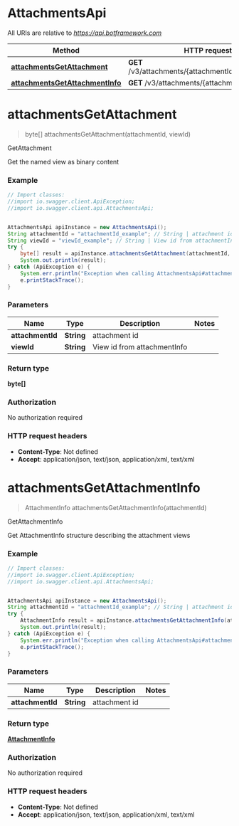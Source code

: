 # AttachmentsApi

All URIs are relative to *https://api.botframework.com*

Method | HTTP request | Description
------------- | ------------- | -------------
[**attachmentsGetAttachment**](AttachmentsApi.md#attachmentsGetAttachment) | **GET** /v3/attachments/{attachmentId}/views/{viewId} | GetAttachment
[**attachmentsGetAttachmentInfo**](AttachmentsApi.md#attachmentsGetAttachmentInfo) | **GET** /v3/attachments/{attachmentId} | GetAttachmentInfo


<a name="attachmentsGetAttachment"></a>
# **attachmentsGetAttachment**
> byte[] attachmentsGetAttachment(attachmentId, viewId)

GetAttachment

Get the named view as binary content

### Example
```java
// Import classes:
//import io.swagger.client.ApiException;
//import io.swagger.client.api.AttachmentsApi;


AttachmentsApi apiInstance = new AttachmentsApi();
String attachmentId = "attachmentId_example"; // String | attachment id
String viewId = "viewId_example"; // String | View id from attachmentInfo
try {
    byte[] result = apiInstance.attachmentsGetAttachment(attachmentId, viewId);
    System.out.println(result);
} catch (ApiException e) {
    System.err.println("Exception when calling AttachmentsApi#attachmentsGetAttachment");
    e.printStackTrace();
}
```

### Parameters

Name | Type | Description  | Notes
------------- | ------------- | ------------- | -------------
 **attachmentId** | **String**| attachment id |
 **viewId** | **String**| View id from attachmentInfo |

### Return type

**byte[]**

### Authorization

No authorization required

### HTTP request headers

 - **Content-Type**: Not defined
 - **Accept**: application/json, text/json, application/xml, text/xml

<a name="attachmentsGetAttachmentInfo"></a>
# **attachmentsGetAttachmentInfo**
> AttachmentInfo attachmentsGetAttachmentInfo(attachmentId)

GetAttachmentInfo

Get AttachmentInfo structure describing the attachment views

### Example
```java
// Import classes:
//import io.swagger.client.ApiException;
//import io.swagger.client.api.AttachmentsApi;


AttachmentsApi apiInstance = new AttachmentsApi();
String attachmentId = "attachmentId_example"; // String | attachment id
try {
    AttachmentInfo result = apiInstance.attachmentsGetAttachmentInfo(attachmentId);
    System.out.println(result);
} catch (ApiException e) {
    System.err.println("Exception when calling AttachmentsApi#attachmentsGetAttachmentInfo");
    e.printStackTrace();
}
```

### Parameters

Name | Type | Description  | Notes
------------- | ------------- | ------------- | -------------
 **attachmentId** | **String**| attachment id |

### Return type

[**AttachmentInfo**](AttachmentInfo.md)

### Authorization

No authorization required

### HTTP request headers

 - **Content-Type**: Not defined
 - **Accept**: application/json, text/json, application/xml, text/xml

